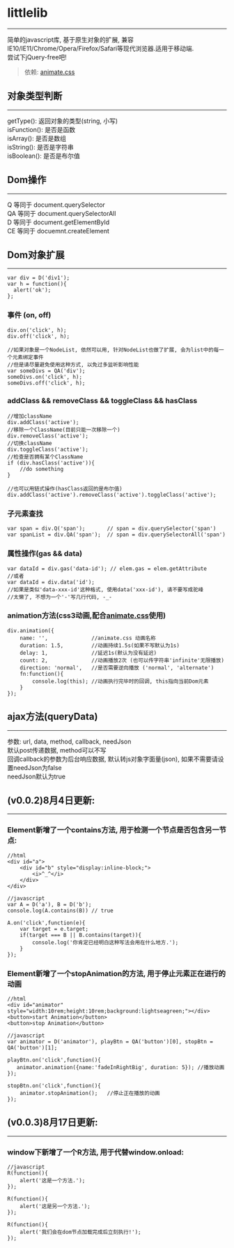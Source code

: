 # littlelib
***

简单的javascript库, 基于原生对象的扩展, 兼容IE10/IE11/Chrome/Opera/Firefox/Safari等现代浏览器.适用于移动端.
<br>
尝试下jQuery-free吧!
<br>
> 依赖: [animate.css](http://daneden.github.io/animate.css/)

## 对象类型判断
------------

getType(): 返回对象的类型(string, 小写)
<br>
isFunction(): 是否是函数
<br> 
isArray(): 是否是数组
<br>
isString(): 是否是字符串
<br>
isBoolean(): 是否是布尔值

## Dom操作
-------

Q 等同于 document.querySelector
<br>
QA 等同于 document.querySelectorAll
<br> 
D 等同于 document.getElementById
<br>
CE 等同于 docuemnt.createElement

## Dom对象扩展
----------

    var div = D('div1');
    var h = function(){
      alert('ok');
    };

### 事件 (on, off)
    div.on('click', h);
    div.off('click', h);
    
    //如果对象是一个NodeList, 依然可以用, 针对NodeList也做了扩展, 会为list中的每一个元素绑定事件
    //但是请尽量避免使用这种方式, 以免过多监听影响性能
    var someDivs = QA('div');
    someDivs.on('click', h);
    someDivs.off('click', h);

### addClass && removeClass && toggleClass && hasClass
    //增加className
    div.addClass('active');
    //移除一个ClassName(目前只能一次移除一个)
    div.removeClass('active');
    //切换className
    div.toggleClass('active');
    //检查是否拥有某个ClassName
    if (div.hasClass('active')){
        //do something
    }
    
    //也可以用链式操作(hasClass返回的是布尔值)
    div.addClass('active').removeClass('active').toggleClass('active');

### 子元素查找

    var span = div.Q('span');       // span = div.querySelector('span')
    var spanList = div.QA('span');  // span = div.querySelectorAll('span')

### 属性操作(gas && data)
    var dataId = div.gas('data-id'); // elem.gas = elem.getAttribute
    //或者
    var dataId = div.data('id');
    //如果是类似'data-xxx-id'这种格式, 使用data('xxx-id'), 请不要写成驼峰
    //太懒了, 不想为一个'-'写几行代码, -_-
    

### animation方法(css3动画,配合[animate.css](http://daneden.github.io/animate.css/)使用)
    div.animation({
        name: '',              //animate.css 动画名称
        duration: 1.5,         //动画持续1.5s(如果不写默认为1s)
        delay: 1,              //延迟1s(默认为没有延迟)
        count: 2,              //动画播放2次 (也可以传字符串'infinite'无限播放)
        direction: 'normal',   //是否需要逆向播放 ('normal', 'alternate')
        fn:function(){
            console.log(this); //动画执行完毕时的回调, this指向当前Dom元素
        }
    });

## ajax方法(queryData)
------------------

参数: url, data, method, callback, needJson 
<br>
默认post传递数据, method可以不写
<br>
回调callback的参数为后台响应数据, 默认转js对象字面量(json), 如果不需要请设置needJson为false
<br>
needJson默认为true


## (v0.0.2)8月4日更新:
------------------

### Element新增了一个contains方法, 用于检测一个节点是否包含另一节点:
    //html
    <div id="a">
        <div id="b" style="display:inline-block;">
            <i>^_^</i>
        </div>
    </div>

    //javascript
    var A = D('a'), B = D('b');
    console.log(A.contains(B)) // true

    A.on('click',function(e){
        var target = e.target;
        if(target === B || B.contains(target)){
            console.log('你肯定已经明白这种写法会用在什么地方.');
        }
    });

### Element新增了一个stopAnimation的方法, 用于停止元素正在进行的动画
    //html
    <div id="animator" style="width:10rem;height:10rem;background:lightseagreen;"></div>
    <button>start Animation</button>
    <button>stop Animation</button>

    //javascript
    var animator = D('animator'), playBtn = QA('button')[0], stopBtn = QA('button')[1];

    playBtn.on('click',function(){
       animator.animation({name:'fadeInRightBig', duration: 5}); //播放动画
    });

    stopBtn.on('click',function(){
        animator.stopAnimation();   //停止正在播放的动画
    });
    
## (v0.0.3)8月17日更新:
-------------------

### window下新增了一个R方法, 用于代替window.onload:
    //javascript
    R(function(){
        alert('这是一个方法.');
    });
    
    R(function(){
        alert('这是另一个方法.');
    });
    
    R(function(){
        alert('我们会在dom节点加载完成后立刻执行!');
    });



